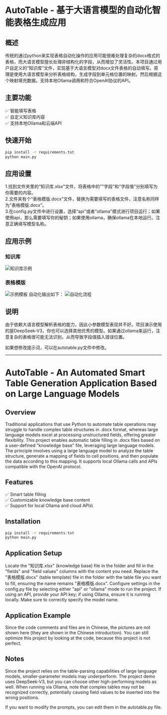 # AutoTable - 基于大语言模型的自动化智能表格生成应用

## 概述
传统的通过python来实现表格自动化操作的应用可能很难处理复杂的docx格式的表格，而大语言模型擅长处理非结构化的字段，从而增加了灵活性。本项目通过用户自定义的“知识库”文件，实现基于大语言模型对docx文件表格的自动填写。原理是使用大语言模型来分析表格结构，生成字段到单元格位置的映射。然后根据这个映射填充数据。支持本地Ollama调用和符合OpenAI协议的API。

## 主要功能
✅ 智能填写表格\
✅ 自定义知识库内容\
✅ 支持本地Ollama和云端API

## 快速开始
```bash
pip install -r requirements.txt
python main.py
```
## 应用设置
1.找到文件夹里的“知识库.xlsx"文件，将表格中的""字段"和“字段值”分别填写为你需要的内容。\
2.文件夹有个“表格模版.docx"文件，替换为需要填写的表格文件，注意名称同样为"表格模版.docx”。\
3.在config.py文件中进行设置，选择“api”或者“ollama"模式进行项目运行；如果使用api，那么需要填写你的秘钥；如果使用ollama，确保ollama在本地运行。注意正确填写模型名称。
## 应用示例
### 知识库

![知识库示例](figures/知识库示例.png)

### 表格模版
![示例模板](figures/word模版示例.png)
自动化输出如下：
![自动化流程](figures/自动填表示例.png)

## 说明
由于依赖大语言模型解析表格的能力，因此小参数模型表现并不好。项目演示使用的是DeepSeek-V3，你也可以选择其他优秀的模型。如果通过ollama来运行，注意复杂的表格很可能无法识别，从而导致字段值插入错误位置。

如果想修改提示词，可以在autotable.py文件中修改。

---

# AutoTable - An Automated Smart Table Generation Application Based on Large Language Models

## Overview
Traditional applications that use Python to automate table operations may struggle to handle complex table structures in .docx format, whereas large language models excel at processing unstructured fields, offering greater flexibility. This project enables automatic table filling in .docx files based on a user-defined "knowledge base" file, leveraging large language models. The principle involves using a large language model to analyze the table structure, generate a mapping of fields to cell positions, and then populate the data according to this mapping. It supports local Ollama calls and APIs compatible with the OpenAI protocol.

## Features
✅ Smart table filling\
✅ Customizable knowledge base content\
✅ Support for local Ollama and cloud APIs\

## Installation
```bash
pip install -r requirements.txt
python main.py
```

## Application Setup
Locate the "知识库.xlsx" (knowledge base) file in the folder and fill in the "fields" and "field values" columns with the content you need.
Replace the "表格模版.docx" (table template) file in the folder with the table file you want to fill, ensuring the name remains "表格模版.docx".
Configure settings in the config.py file by selecting either "api" or "ollama" mode to run the project. If using an API, provide your API key; if using Ollama, ensure it is running locally. Make sure to correctly specify the model name.

## Application Example
Since the code comments and files are in Chinese, the pictures are not shown here (they are shown in the Chinese introduction). You can still optimize this project by looking at the code, because this project is not perfect.
## Notes
Since the project relies on the table-parsing capabilities of large language models, smaller-parameter models may underperform. The project demo uses DeepSeek-V3, but you can choose other high-performing models as well. When running via Ollama, note that complex tables may not be recognized correctly, potentially causing field values to be inserted into the wrong positions.

If you want to modify the prompts, you can edit them in the autotable.py file.